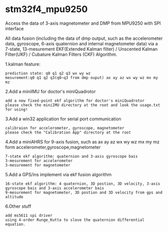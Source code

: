 # stm32f4_mpu9250
Access the data of 3-axis magnetometer and DMP from MPU9250 with SPI interface 

All data fusion (including the data of dmp output, such as the accelerometer data,
gyroscope, 6-axis quaternion and internal magnetometer data) via a 7-state, 13-mesurement
EKF(Extended Kalman filter) / Unscented Kalman Filter(UKF) / Cubature Kalman Filters (CKF) Algorithm.

1.kalman feature:

	prediction state: q0 q1 q2 q3 wx wy wz
	mesurement:q0 q1 q2 q3(q0~q3 from dmp ouput) ax ay az wx wy wz mx my mz

2.Add a miniIMU for doctor's miniQuadrotor
	
	add a new fixed-point ekf algorithm for doctor's miniQuadrotor 
	please check the miniIMU directory at the root and look the usage.txt for using!

3.Add a win32 application for serial port communication

	calibraion for accelerometer, gyroscope, magnetometer
	please check the "Calibration App" directory at the root

4.Add a miniAHRS for 9-axis fusion, such as ax ay az wx wy wz mx my mz form accelerometer,gyroscope,magnetometer

	7-state ekf algorithm: quaternion and 3-axis gyroscope bais
	3-mesurement for accelerometer
	3-mesurement for magnetometer

5.Add a GPS/ins implement via ekf fusion algorithm

	16-state ekf algorithm: 4 quaternion, 3D postion, 3D velocity, 3-axis gyroscope bais and 3-axis accelerometer bais
	9-mesurement for magnetometer, 3D postion and 3D velocity from gps and altitude

6.Other stuff

	add ms5611 spi driver
	using 4-order Runge_Kutta to slove the quaternion differential equation.